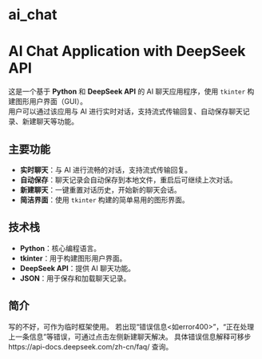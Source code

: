 # ai_chat
# AI Chat Application with DeepSeek API

这是一个基于 **Python** 和 **DeepSeek API** 的 AI 聊天应用程序，使用 `tkinter` 构建图形用户界面（GUI）。  
用户可以通过该应用与 AI 进行实时对话，支持流式传输回复、自动保存聊天记录、新建聊天等功能。

## 主要功能
- **实时聊天**：与 AI 进行流畅的对话，支持流式传输回复。
- **自动保存**：聊天记录会自动保存到本地文件，重启后可继续上次对话。
- **新建聊天**：一键重置对话历史，开始新的聊天会话。
- **简洁界面**：使用 `tkinter` 构建的简单易用的图形界面。

## 技术栈
- **Python**：核心编程语言。
- **tkinter**：用于构建图形用户界面。
- **DeepSeek API**：提供 AI 聊天功能。
- **JSON**：用于保存和加载聊天记录。

## 简介
写的不好，可作为临时框架使用。
若出现“错误信息<如error400>”，“正在处理上一条信息”等错误，可通过点击左侧新建聊天解决。
具体错误信息解释可移步https://api-docs.deepseek.com/zh-cn/faq/ 查询。
